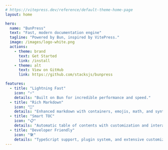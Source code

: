 ```yaml
---
# https://vitepress.dev/reference/default-theme-home-page
layout: home

hero:
  name: "BunPress"
  text: "Fast, modern documentation engine"
  tagline: "Powered by Bun, inspired by VitePress."
  image: /images/logo-white.png
  actions:
    - theme: brand
      text: Get Started
      link: /install
    - theme: alt
      text: View on GitHub
      link: https://github.com/stacksjs/bunpress

features:
  - title: "Lightning Fast"
    icon: "⚡"
    details: "Built on Bun for incredible performance and speed."
  - title: "Rich Markdown"
    icon: "📝"
    details: "Enhanced markdown with containers, emojis, math, and syntax highlighting."
  - title: "Smart TOC"
    icon: "📋"
    details: "Automatic table of contents with customization and interactive features."
  - title: "Developer Friendly"
    icon: "🛠"
    details: "TypeScript support, plugin system, and extensive customization options."
---
```

